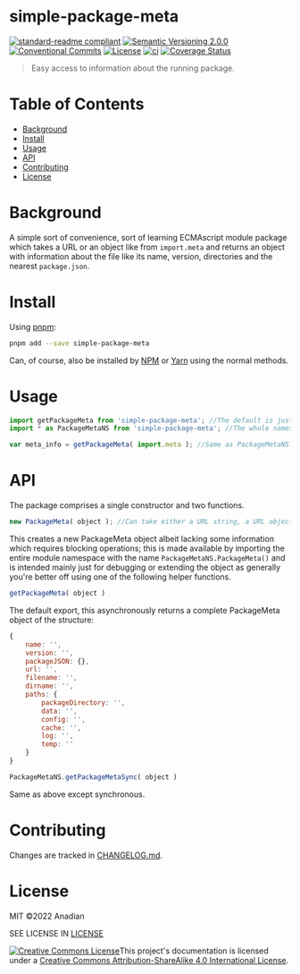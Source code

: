 # simple-package-meta
[![standard-readme compliant](https://img.shields.io/badge/readme%20style-standard-brightgreen.svg?style=flat-square)](https://github.com/RichardLitt/standard-readme)
[![Semantic Versioning 2.0.0](https://img.shields.io/badge/semver-2.0.0-brightgreen?style=flat-square)](https://semver.org/spec/v2.0.0.html)
[![Conventional Commits](https://img.shields.io/badge/Conventional%20Commits-1.0.0-yellow.svg?style=flat-square)](https://conventionalcommits.org)
[![License](https://img.shields.io/github/license/Anadian/simple-package-meta)](https://github.com/Anadian/simple-package-meta/blob/main/LICENSE)
[![ci](https://github.com/Anadian/simple-package-meta/actions/workflows/ci.yml/badge.svg)](https://github.com/Anadian/simple-package-meta/actions/workflows/ci.yml)
[![Coverage Status](https://coveralls.io/repos/github/Anadian/simple-package-meta/badge.svg?branch=main)](https://coveralls.io/github/Anadian/simple-package-meta?branch=main)

> Easy access to information about the running package.
# Table of Contents
- [Background](#Background)
- [Install](#Install)
- [Usage](#Usage)
- [API](#API)
- [Contributing](#Contributing)
- [License](#License)
# Background
A simple sort of convenience, sort of learning ECMAscript module package which takes a URL or an object like from `import.meta` and returns an object with information about the file like its name, version, directories and the nearest `package.json`.
# Install
Using [pnpm](https://pnpm.io/cli/add):
```sh
pnpm add --save simple-package-meta
```
Can, of course, also be installed by [NPM](https://docs.npmjs.com/cli/v8/commands/npm-install) or [Yarn](https://yarnpkg.com/getting-started/usage) using the normal methods.
# Usage
```js
import getPackageMeta from 'simple-package-meta'; //The default is just the getPackageMeta function
import * as PackageMetaNS from 'simple-package-meta'; //The whole namespace

var meta_info = getPackageMeta( import.meta ); //Same as PackageMetaNS.getPackageMeta
```
# API
The package comprises a single constructor and two functions.
```js
new PackageMeta( object ); //Can take either a URL string, a URL object or an `import.meta`-like object
```
This creates a new PackageMeta object albeit lacking some information which requires blocking operations; this is made available by importing the entire module namespace with the name `PackageMetaNS.PackageMeta()` and is intended mainly just for debugging or extending the object as generally you're better off using one of the following helper functions.
```js
getPackageMeta( object )
```
The default export, this asynchronously returns a complete PackageMeta object of the structure:
```js
{
	name: '',
	version: '',
	packageJSON: {},
	url: '',
	filename: '',
	dirname: '',
	paths: {
		packageDirectory: '',
		data: '',
		config: '',
		cache: '',
		log: '',
		temp: ''
	}
}
```
```js
PackageMetaNS.getPackageMetaSync( object )
```
Same as above except synchronous.
# Contributing
Changes are tracked in [CHANGELOG.md](CHANGELOG.md).
# License
MIT ©2022 Anadian

SEE LICENSE IN [LICENSE](LICENSE)

[![Creative Commons License](https://i.creativecommons.org/l/by-sa/4.0/88x31.png)](http://creativecommons.org/licenses/by-sa/4.0/)This project's documentation is licensed under a [Creative Commons Attribution-ShareAlike 4.0 International License](http://creativecommons.org/licenses/by-sa/4.0/).

